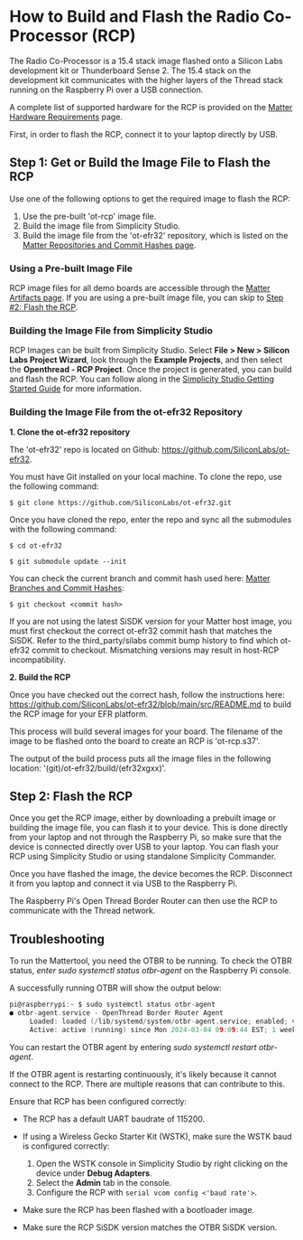 # How to Build and Flash the Radio Co-Processor (RCP)

The Radio Co-Processor is a 15.4 stack image flashed onto a Silicon Labs development kit or Thunderboard Sense 2. The 15.4 stack on the development kit communicates with the higher layers of the Thread stack running on the Raspberry Pi over a USB connection.

A complete list of supported hardware for the RCP is provided on the [Matter Hardware Requirements](/matter/<docspace-docleaf-version>/matter-prerequisites/hardware-requirements) page.

First, in order to flash the RCP, connect it to your laptop directly by USB.

## Step 1: Get or Build the Image File to Flash the RCP

Use one of the following options to get the required image to flash the RCP:

1. Use the pre-built 'ot-rcp' image file.
2. Build the image file from Simplicity Studio.
3. Build the image file from the 'ot-efr32' repository, which is listed on the [Matter Repositories and Commit Hashes page](/matter/<docspace-docleaf-version>/matter-references/commit-hashes).

### Using a Pre-built Image File

RCP image files for all demo boards are accessible through the [Matter Artifacts page](/matter/<docspace-docleaf-version>/matter-prerequisites/matter-artifacts). If you are using a pre-built image file, you can skip to [Step #2: Flash the RCP](#step-2-flash-the-rcp).

### Building the Image File from Simplicity Studio

RCP Images can be built from Simplicity Studio. Select **File > New > Silicon Labs Project Wizard**, look through the **Example Projects**, and then select the **Openthread - RCP Project**. Once the project is generated, you can build and flash the RCP. You can follow along in the [Simplicity Studio Getting Started Guide](https://docs.silabs.com/simplicity-studio-5-users-guide/latest/ss-5-users-guide-getting-started/start-a-project) for more information.

### Building the Image File from the ot-efr32 Repository

**1. Clone the ot-efr32 repository**

The 'ot-efr32' repo is located on Github: https://github.com/SiliconLabs/ot-efr32.

You must have Git installed on your local machine. To clone the repo, use the following command:

```shell
$ git clone https://github.com/SiliconLabs/ot-efr32.git
```

Once you have cloned the repo, enter the repo and sync all the submodules with the following command:

```shell
$ cd ot-efr32
```

```shell
$ git submodule update --init
```

You can check the current branch and commit hash used here:
[Matter Branches and Commit Hashes](/matter/<docspace-docleaf-version>/matter-references/commit-hashes):

```shell
$ git checkout <commit hash>
```

If you are not using the latest SiSDK version for your Matter host image, you must first checkout the correct ot-efr32 commit hash that matches the SiSDK. Refer to the third_party/silabs commit bump history to find which ot-efr32 commit to checkout. Mismatching versions may result in host-RCP incompatibility.

**2. Build the RCP**

Once you have checked out the correct hash, follow the instructions here: https://github.com/SiliconLabs/ot-efr32/blob/main/src/README.md to build the RCP image for your EFR platform.

This process will build several images for your board. The filename of the image to be flashed onto the board to create an RCP is 'ot-rcp.s37'.

The output of the build process puts all the image files in the following location: '(git)/ot-efr32/build/(efr32xgxx)'.

## Step 2: Flash the RCP

Once you get the RCP image, either by downloading a prebuilt image or building the image file, you can flash it to your device. This is done directly from your laptop and not through the Raspberry Pi, so make sure that the device is connected directly over USB to your laptop. You can flash your RCP using Simplicity Studio or using standalone Simplicity Commander.

Once you have flashed the image, the device becomes the RCP. Disconnect it from you laptop and connect it via USB to the Raspberry Pi.

The Raspberry Pi's Open Thread Border Router can then use the RCP to communicate with the Thread network.

## Troubleshooting

To run the Mattertool, you need the OTBR to be running. To check the OTBR status, *enter sudo systemctl status otbr-agent* on the Raspberry Pi console.

A successfully running OTBR will show the output below:

```C
pi@raspberrypi:~ $ sudo systemctl status otbr-agent
● otbr-agent.service - OpenThread Border Router Agent
     Loaded: loaded (/lib/systemd/system/otbr-agent.service; enabled; vendor preset: enabled)
     Active: active (running) since Mon 2024-03-04 09:09:44 EST; 1 weeks 2 days ago
```

You can restart the OTBR agent by entering *sudo systemctl restart otbr-agent*.

If the OTBR agent is restarting continuously, it's likely because it cannot connect to the RCP. There are multiple reasons that can contribute to this.

Ensure that RCP has been configured correctly:

- The RCP has a default UART baudrate of 115200.
- If using a Wireless Gecko Starter Kit (WSTK), make sure the WSTK baud is configured correctly:

   1. Open the WSTK console in Simplicity Studio by right clicking on the device under **Debug Adapters**.
   2. Select the **Admin** tab in the console.
   3. Configure the RCP with `serial vcom config <'baud rate'>`.

- Make sure the RCP has been flashed with a bootloader image.
- Make sure the RCP SiSDK version matches the OTBR SiSDK version.
